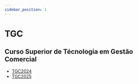 ```yaml
---
sidebar_position: 1
---
```


# TGC

## Curso Superior de Técnologia em Gestão Comercial

- [TGC2024](tgc2024)
- [TGC2025](tgc2025)